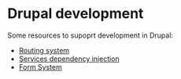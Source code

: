 # Drupal development

Some resources to supoprt development in Drupal:

- [Routing system](routing-sytem.md)
- [Services dependency injection](services-dependancy-injection.md)
- [Form System](forms.md)